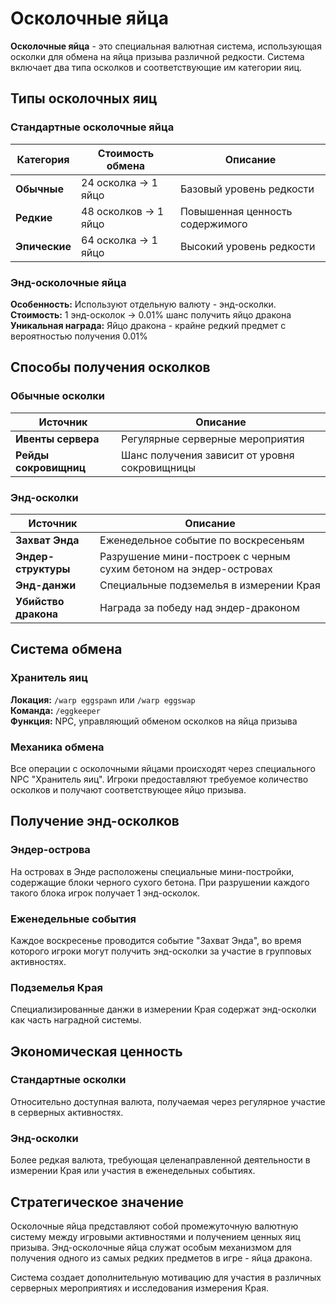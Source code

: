 # Осколочные яйца

**Осколочные яйца** - это специальная валютная система, использующая осколки для обмена на яйца призыва различной редкости. Система включает два типа осколков и соответствующие им категории яиц.

## Типы осколочных яиц

### Стандартные осколочные яйца

| Категория | Стоимость обмена | Описание |
|-----------|------------------|----------|
| **Обычные** | 24 осколка → 1 яйцо | Базовый уровень редкости |
| **Редкие** | 48 осколков → 1 яйцо | Повышенная ценность содержимого |
| **Эпические** | 64 осколка → 1 яйцо | Высокий уровень редкости |

### Энд-осколочные яйца

**Особенность:** Используют отдельную валюту - энд-осколки.  
**Стоимость:** 1 энд-осколок → 0.01% шанс получить яйцо дракона  
**Уникальная награда:** Яйцо дракона - крайне редкий предмет с вероятностью получения 0.01%

## Способы получения осколков

### Обычные осколки

| Источник | Описание |
|----------|----------|
| **Ивенты сервера** | Регулярные серверные мероприятия |
| **Рейды сокровищниц** | Шанс получения зависит от уровня сокровищницы |

### Энд-осколки

| Источник | Описание |
|----------|----------|
| **Захват Энда** | Еженедельное событие по воскресеньям |
| **Эндер-структуры** | Разрушение мини-построек с черным сухим бетоном на эндер-островах |
| **Энд-данжи** | Специальные подземелья в измерении Края |
| **Убийство дракона** | Награда за победу над эндер-драконом |

## Система обмена

### Хранитель яиц

**Локация:** `/warp eggspawn` или `/warp eggswap`  
**Команда:** `/eggkeeper`  
**Функция:** NPC, управляющий обменом осколков на яйца призыва

### Механика обмена

Все операции с осколочными яйцами происходят через специального NPC "Хранитель яиц". Игроки предоставляют требуемое количество осколков и получают соответствующее яйцо призыва.

## Получение энд-осколков

### Эндер-острова

На островах в Энде расположены специальные мини-постройки, содержащие блоки черного сухого бетона. При разрушении каждого такого блока игрок получает 1 энд-осколок.

### Еженедельные события

Каждое воскресенье проводится событие "Захват Энда", во время которого игроки могут получить энд-осколки за участие в групповых активностях.

### Подземелья Края

Специализированные данжи в измерении Края содержат энд-осколки как часть наградной системы.

## Экономическая ценность

### Стандартные осколки

Относительно доступная валюта, получаемая через регулярное участие в серверных активностях.

### Энд-осколки

Более редкая валюта, требующая целенаправленной деятельности в измерении Края или участия в еженедельных событиях.

## Стратегическое значение

Осколочные яйца представляют собой промежуточную валютную систему между игровыми активностями и получением ценных яиц призыва. Энд-осколочные яйца служат особым механизмом для получения одного из самых редких предметов в игре - яйца дракона.

Система создает дополнительную мотивацию для участия в различных серверных мероприятиях и исследования измерения Края.